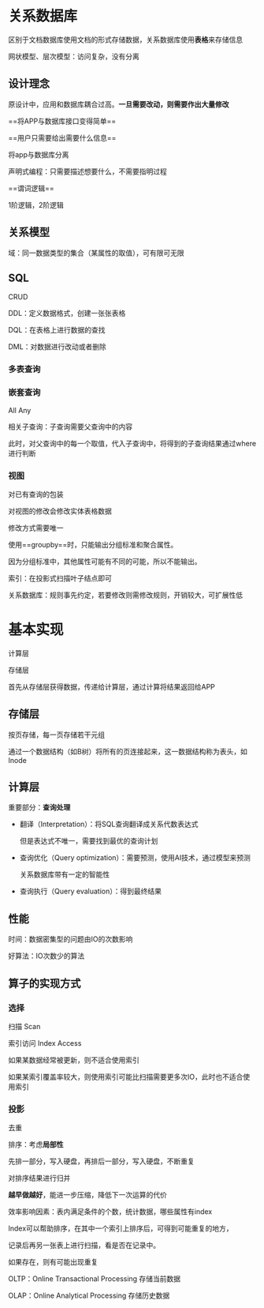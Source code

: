 # 关系数据库

区别于文档数据库使用文档的形式存储数据，关系数据库使用**表格**来存储信息



网状模型、层次模型：访问复杂，没有分离



## 设计理念

原设计中，应用和数据库耦合过高。**一旦需要改动，则需要作出大量修改**

==将APP与数据库接口变得简单==

==用户只需要给出需要什么信息==

将app与数据库分离



声明式编程：只需要描述想要什么，不需要指明过程

==谓词逻辑==

1阶逻辑，2阶逻辑



## 关系模型

域：同一数据类型的集合（某属性的取值），可有限可无限



## SQL



CRUD

DDL：定义数据格式，创建一张张表格

DQL：在表格上进行数据的查找

DML：对数据进行改动或者删除



### 多表查询

### 嵌套查询

All Any

相关子查询：子查询需要父查询中的内容

此时，对父查询中的每一个取值，代入子查询中，将得到的子查询结果通过where进行判断



### 视图

对已有查询的包装

对视图的修改会修改实体表格数据

修改方式需要唯一



使用==groupby==时，只能输出分组标准和聚合属性。

因为分组标准中，其他属性可能有不同的可能，所以不能输出。



索引：在投影式扫描叶子结点即可



关系数据库：规则事先约定，若要修改则需修改规则，开销较大，可扩展性低



# 基本实现

计算层

存储层

首先从存储层获得数据，传递给计算层，通过计算将结果返回给APP



## 存储层

按页存储，每一页存储若干元组

通过一个数据结构（如B树）将所有的页连接起来，这一数据结构称为表头，如Inode



## 计算层

重要部分：**查询处理**

- 翻译（Interpretation）：将SQL查询翻译成关系代数表达式

  但是表达式不唯一，需要找到最优的查询计划

- 查询优化（Query optimization）：需要预测，使用AI技术，通过模型来预测

  关系数据库带有一定的智能性

- 查询执行（Query evaluation）：得到最终结果



## 性能

时间：数据密集型的问题由IO的次数影响

好算法：IO次数少的算法



## 算子的实现方式



### 选择

扫描 Scan

索引访问 Index Access

如果某数据经常被更新，则不适合使用索引

如果某索引覆盖率较大，则使用索引可能比扫描需要更多次IO，此时也不适合使用索引



### 投影

去重

排序：考虑**局部性**

先排一部分，写入硬盘，再排后一部分，写入硬盘，不断重复

对排序结果进行归并

**越早做越好**，能进一步压缩，降低下一次运算的代价



效率影响因素：表内满足条件的个数，统计数据，哪些属性有index



Index可以帮助排序，在其中一个索引上排序后，可得到可能重复的地方，

记录后再另一张表上进行扫描，看是否在记录中。

如果存在，则有可能出现重复



OLTP：Online Transactional Processing  存储当前数据

OLAP：Online Analytical Processing  存储历史数据



